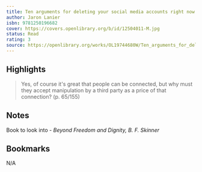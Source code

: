 ```yaml
---
title: Ten arguments for deleting your social media accounts right now
author: Jaron Lanier
isbn: 9781250196682
cover: https://covers.openlibrary.org/b/id/12504011-M.jpg
status: Read
rating: 3
source: https://openlibrary.org/works/OL19744680W/Ten_arguments_for_deleting_your_social_media_accounts_right_now
---
```


## Highlights

> Yes, of course it's great that people can be connected, but why must they accept manipulation by a third party as a price of that connection? (p. 65/155)

## Notes

Book to look into - *Beyond Freedom and Dignity, B. F. Skinner*

## Bookmarks

N/A
